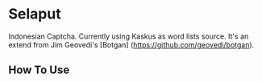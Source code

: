 Selaput
=======

Indonesian Captcha.
Currently using Kaskus as word lists source. 
It's an extend from Jim Geovedi's [Botgan] (https://github.com/geovedi/botgan).

How To Use
----------
